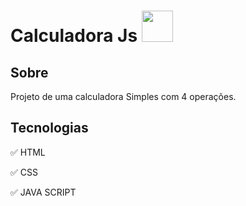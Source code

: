 <div> <h1> Calculadora Js
  <img src="https://user-images.githubusercontent.com/75030292/157342932-19be8f6b-9e38-4cee-bdd2-87277c7b2f80.png" height ="50" width="50"></div>

<h2>Sobre</h2>
Projeto de uma calculadora Simples com 4 operações.

## Tecnologias

✅ HTML

✅ CSS

✅ JAVA SCRIPT
